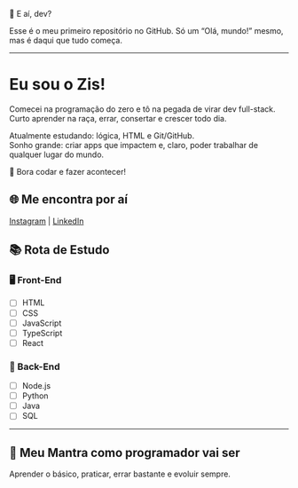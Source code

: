 
👋 E aí, dev?

Esse é o meu primeiro repositório no GitHub. Só um “Olá, mundo!” mesmo, mas é daqui que tudo começa.

---

# Eu sou o Zis!

Comecei na programação do zero e tô na pegada de virar dev full-stack.  
Curto aprender na raça, errar, consertar e crescer todo dia.  

Atualmente estudando: lógica, HTML e Git/GitHub.  
Sonho grande: criar apps que impactem e, claro, poder trabalhar de qualquer lugar do mundo.  

🚀 Bora codar e fazer acontecer!

## 🌐 Me encontra por aí
[Instagram](https://instagram.com/demillyoliveiraf) | [LinkedIn](https://www.linkedin.com/in/demilly-oliveira-582158366/)


## 📚 Rota de Estudo

### 🖥️ Front-End

- [ ] HTML
- [ ] CSS
- [ ] JavaScript
- [ ] TypeScript
- [ ] React

### 🧠 Back-End

- [ ] Node.js
- [ ] Python
- [ ] Java
- [ ] SQL

---

## 🎯 Meu Mantra como programador vai ser 

Aprender o básico, praticar, errar bastante e evoluir sempre.






